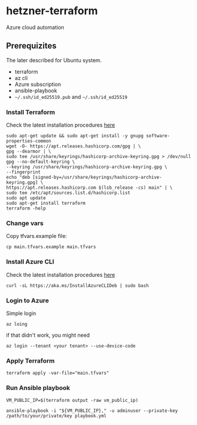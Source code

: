 # hetzner-terraform
Azure cloud automation

## Prerequizites

The later described for Ubuntu system.

* terraform
* az cli
* Azure subscription
* ansible-playbook
* `~/.ssh/id_ed25519.pub` and `~/.ssh/id_ed25519`

### Install Terraform

Check the latest installation procedures [here](https://developer.hashicorp.com/terraform/tutorials/aws-get-started/install-cli)


```
sudo apt-get update && sudo apt-get install -y gnupg software-properties-common
wget -O- https://apt.releases.hashicorp.com/gpg | \
gpg --dearmor | \
sudo tee /usr/share/keyrings/hashicorp-archive-keyring.gpg > /dev/null
gpg --no-default-keyring \
--keyring /usr/share/keyrings/hashicorp-archive-keyring.gpg \
--fingerprint
echo "deb [signed-by=/usr/share/keyrings/hashicorp-archive-keyring.gpg] \
https://apt.releases.hashicorp.com $(lsb_release -cs) main" | \
sudo tee /etc/apt/sources.list.d/hashicorp.list
sudo apt update
sudo apt-get install terraform
terraform -help
```

### Change vars

Copy tfvars.example file:

`cp main.tfvars.example main.tfvars`

### Install Azure CLI

Check the latest installation procedures [here](https://learn.microsoft.com/en-us/cli/azure/install-azure-cli-linux)

```
curl -sL https://aka.ms/InstallAzureCLIDeb | sudo bash
```

### Login to Azure

Simple login

```
az loing
```

if that didn't work, you might need 

```
az login --tenant <your tenant> --use-device-code
```


### Apply Terraform

```
terraform apply -var-file="main.tfvars"
```

### Run Ansible playbook

```
VM_PUBLIC_IP=$(terraform output -raw vm_public_ip)

ansible-playbook -i "${VM_PUBLIC_IP}," -u adminuser --private-key /path/to/your/private/key playbook.yml
```